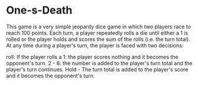# One-s-Death   
This game is a very simple jeopardy dice game in which two players race to reach 100 points. Each turn, a player repeatedly rolls a die until either a 1 is rolled or the player holds and scores the sum of the rolls (i.e. the turn total). At any time during a player's turn, the player is faced with two decisions:  

roll: If the player rolls a
1: the player scores nothing and it becomes the opponent's turn.
2 - 6: the number is added to the player's turn total and the player's turn continues.
Hold - The turn total is added to the player's score and it becomes the opponent's turn.
